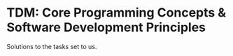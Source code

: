 # TDM: Core Programming Concepts & Software Development Principles
Solutions to the tasks set to us.